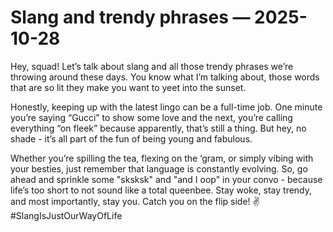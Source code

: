 # Slang and trendy phrases — 2025-10-28

Hey, squad! Let’s talk about slang and all those trendy phrases we’re throwing around these days. You know what I’m talking about, those words that are so lit they make you want to yeet into the sunset. 

Honestly, keeping up with the latest lingo can be a full-time job. One minute you’re saying “Gucci” to show some love and the next, you’re calling everything “on fleek” because apparently, that’s still a thing. But hey, no shade - it’s all part of the fun of being young and fabulous.

Whether you’re spilling the tea, flexing on the ‘gram, or simply vibing with your besties, just remember that language is constantly evolving. So, go ahead and sprinkle some "sksksk" and "and I oop" in your convo - because life’s too short to not sound like a total queenbee. Stay woke, stay trendy, and most importantly, stay you. Catch you on the flip side! ✌️#SlangIsJustOurWayOfLife